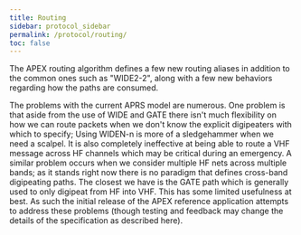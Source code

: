 ```yaml
---
title: Routing
sidebar: protocol_sidebar
permalink: /protocol/routing/
toc: false
---
```


The APEX routing algorithm defines a few new routing aliases in addition to the
common ones such as "WIDE2-2", along with a few new behaviors regarding how the
paths are consumed.

The problems with the current APRS model are numerous. One problem is that
aside from the use of WIDE and GATE there isn't much flexibility on how we can
route packets when we don't know the explicit digipeaters with which to
specify; Using WIDEN-n is more of a sledgehammer when we need a scalpel. It is
also completely ineffective at being able to route a VHF message across HF
channels which may be critical during an emergency. A similar problem occurs
when we consider multiple HF nets across multiple bands; as it stands right now
there is no paradigm that defines cross-band digipeating paths. The closest we
have is the GATE path which is generally used to only digipeat from HF into
VHF. This has some limited usefulness at best. As such the initial release of
the APEX reference application attempts to address these problems (though
testing and feedback may change the details of the specification as described
here).

